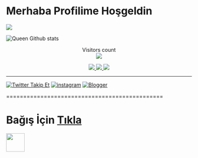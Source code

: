 <img src="https://camo.githubusercontent.com/82291b0fe831bfc6781e07fc5090cbd0a8b912bb8b8d4fec0696c881834f81ac/68747470733a2f2f70726f626f742e6d656469612f394575424971676170492e676966" width="1000" height="10">



# Merhaba Profilime Hoşgeldin


![](https://komarev.com/ghpvc/?username=burakgresmi&color=565f89&style=flat)

![Queen Github stats](https://github-readme-stats.vercel.app/api?username=burakgresmi&show_icons=true&theme=tokyonight)

<p align="center"> 
  Visitors count<br>
  <img src="https://profile-counter.glitch.me/burakgresmi/count.svg" />

<p align="center">
  <a href="https://github.com/burakgresmi">
    <img src="https://komarev.com/ghpvc/?username=burakgresmi&label=Profile%20views&color=ff69b4&label=Profile+Views&style=plastic">

  </a>
  <a href="https://github.com/burakgresmi?tab=stars">
    <img src="https://img.shields.io/github/stars/burakgresmi?color=ff69b4&label=Stargazers&style=plastic">

  </a>
  <a href="https://github.com/burakgresmi?tab=followers">
    <img src="https://img.shields.io/github/followers/burakgresmi?color=ff69b4&label=Followers&style=plastic">
    
 ----------------------------------------------
    
[![Twitter Takip Et](https://img.shields.io/twitter/follow/burakgresmi?color=1DA1F2&logo=twitter&style=for-the-badge)](https://twitter.com/intent/follow?original_referer=https%3A%2F%2Fgithub.com%2Fburakgresmi&screen_name=burakgresmi)
[![instagram](https://img.shields.io/badge/-Instagram-C13584?style=flat-quare&labelColor=C13584&logo=instagram&logoColor=white&https://instagram.com/burakgresmi=https://instagram.com/burakgresmi)](https://instagram.com/burakgresmi) 
[![Blogger](https://img.shields.io/badge/-Blogger-FF9800?style=flat-quare&labelColor=FF9800&logo=Blogger&logoColor=white&https://burakkg.blogspot.com=https://burakkg.blogspot.com)](https://burakkg.blogspot.com)
   

==============================================

  # Bağış İçin [Tıkla](https://telegra.ph/DESTEK-OL-04-29)
  <img src="https://media.giphy.com/media/mGcNjsfWAjY5AEZNw6/giphy.gif" width="50"></h2>

<p align="left">
  
  
  
<img src="https://camo.githubusercontent.com/82291b0fe831bfc6781e07fc5090cbd0a8b912bb8b8d4fec0696c881834f81ac/68747470733a2f2f70726f626f742e6d656469612f394575424971676170492e676966" width="1000" height="10">

